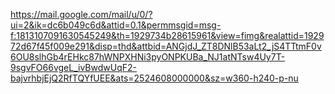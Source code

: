 

https://mail.google.com/mail/u/0/?ui=2&ik=dc6b049c6d&attid=0.1&permmsgid=msg-f:1813107091630545249&th=1929734b28615961&view=fimg&realattid=192972d67f45f009e291&disp=thd&attbid=ANGjdJ_ZT8DNlB53aLt2_jS4TTtmF0v6OU8slhGb4rEHkc87hWNPXHNi3pyONPKUBa_NJ1atNTsw4Uy7T-9sgvFO66vgeL_ivBwdwUqF2-bajvrhbjEjQ2RfTQYfUEE&ats=2524608000000&sz=w360-h240-p-nu
